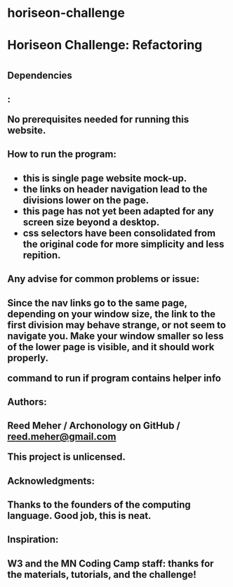 # horiseon-challenge
<h1>Horiseon Challenge: Refactoring<h1>

<h2>Dependencies<h2>:

No prerequisites needed for running this website.

<h2>How to run the program:<h2>

 - this is single page website mock-up.
 - the links on header navigation lead to the divisions lower on the page.
 - this page has not yet been adapted for any screen size beyond a desktop.
 - css selectors have been consolidated from the original code for more simplicity and less repition.  
 
<h2>Any advise for common problems or issue:<h2>

Since the nav links go to the same page, depending on your window size, the link to the first division may behave strange, or not seem to navigate you.  Make your window smaller so less of the lower page is visible, and it should work properly.  

command to run if program contains helper info

<h2>Authors:<h2>

Reed Meher / Archonology on GitHub / reed.meher@gmail.com


This project is unlicensed. 

<h2>Acknowledgments:<h2>
Thanks to the founders of the computing language. Good job, this is neat.

<h2>Inspiration:<h2>

W3 and the MN Coding Camp staff: thanks for the materials, tutorials, and the challenge!

